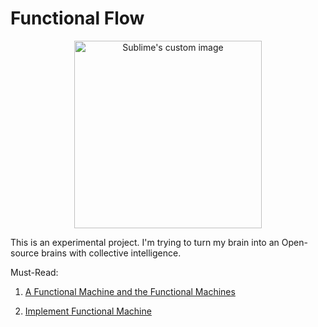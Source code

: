 # Functional Flow

<p align="center">
  <img width="300" height="300" src="https://i.imgur.com/1nLWkHH.png" alt="Sublime's custom image"/>
</p>


This is an experimental project. I'm trying to turn my brain into an Open-source brains with collective intelligence.

Must-Read:

1. [A Functional Machine and the Functional Machines](https://allenleein.github.io/brains/2018/03/defining-functional-flow)

2. [Implement Functional Machine](https://allenleein.github.io/brains/2018/04/implement-functional-flow)
